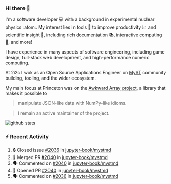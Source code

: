 ### Hi there 👋 

I'm a software developer 💻 with a background in experimental nuclear physics :atom:. My interest lies in tools :wrench: to improve productivity :chart_with_upwards_trend: and scientific insight :telescope:, including rich documentation 📚, interactive computing 🧮, and more! 

I have experience in many aspects of software engineering, including game design, full-stack web development, and high-performance numeric computing. 

At 2i2c I wok as an Open Source Applications Engineer on [MyST](https://github.com/jupyter-book/mystmd) community building, tooling, and the wider ecosystem. 

My main focus at Princeton was on the [Awkward Array project](awkward-array.org/), a library that makes it possible to 
> manipulate JSON-like data with NumPy-like idioms.

> I remain an active maintainer of the project. 

![github stats](https://github-readme-stats.vercel.app/api?username=agoose77&show_icons=true&hide_rank=true&hide_title=true&bg_color=30,e76445,904e95&text_color=efe3ec&icon_color=efe3ec)
<!--
**agoose77/agoose77** is a ✨ _special_ ✨ repository because its `README.md` (this file) appears on your GitHub profile.

Here are some ideas to get you started:

- 🔭 I’m currently working on ...
- 🌱 I’m currently learning ...
- 👯 I’m looking to collaborate on ...
- 🤔 I’m looking for help with ...
- 💬 Ask me about ...
- 📫 How to reach me: ...
- 😄 Pronouns: ...
- ⚡ Fun fact: ...
-->

### :zap: Recent Activity

<!--START_SECTION:activity-->
1. 🔒 Closed issue [#2036](https://github.com/jupyter-book/mystmd/issues/2036) in [jupyter-book/mystmd](https://github.com/jupyter-book/mystmd)
2. 🎉 Merged PR [#2040](https://github.com/jupyter-book/mystmd/pull/2040) in [jupyter-book/mystmd](https://github.com/jupyter-book/mystmd)
3. 🗣 Commented on [#2040](https://github.com/jupyter-book/mystmd/pull/2040#issuecomment-2893871365) in [jupyter-book/mystmd](https://github.com/jupyter-book/mystmd)
4. 💪 Opened PR [#2040](https://github.com/jupyter-book/mystmd/pull/2040) in [jupyter-book/mystmd](https://github.com/jupyter-book/mystmd)
5. 🗣 Commented on [#2036](https://github.com/jupyter-book/mystmd/issues/2036#issuecomment-2893858267) in [jupyter-book/mystmd](https://github.com/jupyter-book/mystmd)
<!--END_SECTION:activity-->
